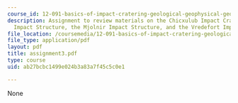 ```yaml
---
course_id: 12-091-basics-of-impact-cratering-geological-geophysical-geochemical-environmental-studies-of-some-impact-craters-of-the-earth-january-iap-2008
description: Assignment to review materials on the Chicxulub Impact Crater, the Sudbury
  Impact Structure, the Mjolnir Impact Structure, and the Vredefort Impact Structure.
file_location: /coursemedia/12-091-basics-of-impact-cratering-geological-geophysical-geochemical-environmental-studies-of-some-impact-craters-of-the-earth-january-iap-2008/ab27bcbc1499e024b3a83a7f45c5c0e1_assignment3.pdf
file_type: application/pdf
layout: pdf
title: assignment3.pdf
type: course
uid: ab27bcbc1499e024b3a83a7f45c5c0e1

---
```

None